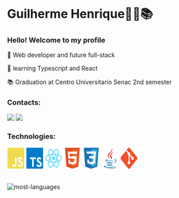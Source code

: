<h1>Guilherme Henrique👨‍💻📚</h1>

<h3>Hello! Welcome to my profile</h3>
<p>🚀 Web developer and future full-stack</p>
<p>🌱 learning Typescript and React</p>
<p>📚 Graduation at Centro Universitario Senac 2nd semester</p>

<h3>Contacts:</h3>
<a href="https://linkedin.com/in/guilherme-henrique-silva-pereira-9283b023a" target="_blank"><img src="https://img.shields.io/badge/-LinkedIn-%230077B5?style=for-the-badge&logo=linkedin&logoColor=white" target="_blank"></a> 
<a href = "mailto:guilhermehsp26@gmail.com"><img src="https://img.shields.io/badge/-Gmail-%23333?style=for-the-badge&logo=gmail&logoColor=white" target="_blank"></a>
<h3>Technologies:</h3>
<div style="display: inline_block">
  <img align="center" alt="Rafa-Js" height="50" width="40" src="https://raw.githubusercontent.com/devicons/devicon/master/icons/javascript/javascript-plain.svg">
  <img align="center" alt="Rafa-Ts" height="50" width="40" src="https://raw.githubusercontent.com/devicons/devicon/master/icons/typescript/typescript-plain.svg">
  <img align="center" alt="Rafa-React" height="50" width="40" src="https://raw.githubusercontent.com/devicons/devicon/master/icons/react/react-original.svg">
  <img align="center" alt="Rafa-HTML" height="50" width="40" src="https://raw.githubusercontent.com/devicons/devicon/master/icons/html5/html5-original.svg">
  <img align="center" alt="Rafa-CSS" height="50" width="40" src="https://raw.githubusercontent.com/devicons/devicon/master/icons/css3/css3-original.svg">
  <img align="center" alt="Rafa-CSS" height="50" width="40" src="https://raw.githubusercontent.com/devicons/devicon/master/icons/java/java-original.svg">
  <img align="center" alt="Rafa-CSS" height="50" width="40" src="https://raw.githubusercontent.com/devicons/devicon/master/icons/git/git-original.svg">
</div><br>

<p><img align="center" src="https://github-readme-stats.vercel.app/api/top-langs?username=Guihsp&show_icons=true&locale=en&layout=compact&theme=dracula" alt="most-languages" /></p>

